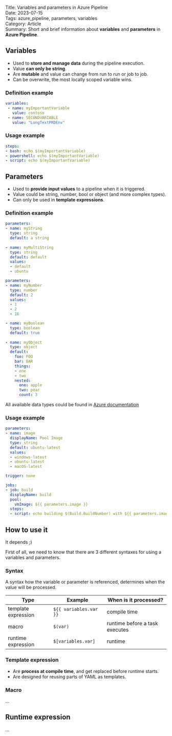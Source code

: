 Title: Variables and parameters in Azure Pipeline  
Date: 2023-07-15   
Tags: azure_pipeline, parameters, variables  
Category: Article  
Summary: Short and brief information about **variables** and **parameters** in **Azure Pipeline**.

## Variables

- Used to **store and manage data** during the pipeline execution.
- Value **can only be string**.
- Are **mutable** and value can change from run to run or job to job.
- Can be overwrite, the most locally scoped variable wins.

### Definition example

```yaml
variables:
 - name: myImportantVariable
   value: contoso
 - name: SECONDVARIABLE
   value: "LongTextPRDEnv"
```

### Usage example

```yaml
steps: 
- bash: echo $(myImportantVariable)
- powershell: echo $(myImportantVariable)
- script: echo $(myImportantVariable)
```

## Parameters

- Used to **provide input values** to a pipeline when it is triggered.
- Value could be string, number, bool or object (and more complex types).
- Can only be used in **template expressions**.

### Definition example

```yaml
parameters:
- name: myString
  type: string
  default: a string
  
- name: myMultiString
  type: string
  default: default
  values:
  - default
  - ubuntu
```

```yaml
parameters:
- name: myNumber
  type: number
  default: 2
  values:
  - 1
  - 2
  - 16

- name: myBoolean
  type: boolean
  default: true
  
- name: myObject
  type: object
  default:
    foo: FOO
    bar: BAR
    things:
    - one
    - two
    nested:
      one: apple
      two: pear
      count: 3
```

All available data types could be found in [Azure documentation](https://learn.microsoft.com/en-us/azure/devops/pipelines/process/template-parameters?view=azure-devops#parameter-data-types)

### Usage example

```yaml
parameters:
- name: image
  displayName: Pool Image
  type: string
  default: ubuntu-latest
  values:
  - windows-latest
  - ubuntu-latest
  - macOS-latest

trigger: none

jobs:
- job: build
  displayName: build
  pool: 
    vmImage: ${{ parameters.image }}
  steps:
  - script: echo building $(Build.BuildNumber) with ${{ parameters.image }}
```

##  How to use it

It depends ;) 

First of all, we need to know that there are 3 different syntaxes for using a variables and parameters. 

### Syntax

A syntax how the variable or parameter is referenced, determines when the value will be processed. 

| Type              | Example                | When is it processed?          |
| ------------------- | ---------------------- | ------------------------------ |
| template expression | `${{ variables.var }}` | compile time |
| macro               | `$(var)`               | runtime before a task executes |
| runtime expression  | `$[variables.var]`     | runtime      |

### Template expression

- Are **process at compile time**, and get replaced before runtime starts. 
- Are designed for reusing parts of YAML as templates.

### Macro

...
## Runtime expression

...